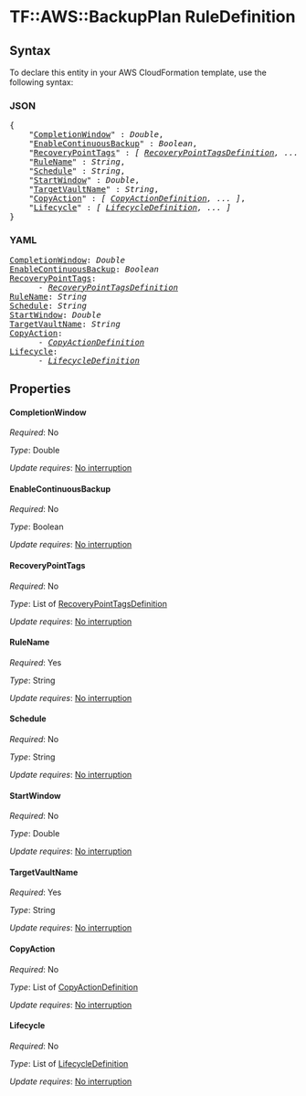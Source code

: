 # TF::AWS::BackupPlan RuleDefinition

## Syntax

To declare this entity in your AWS CloudFormation template, use the following syntax:

### JSON

<pre>
{
    "<a href="#completionwindow" title="CompletionWindow">CompletionWindow</a>" : <i>Double</i>,
    "<a href="#enablecontinuousbackup" title="EnableContinuousBackup">EnableContinuousBackup</a>" : <i>Boolean</i>,
    "<a href="#recoverypointtags" title="RecoveryPointTags">RecoveryPointTags</a>" : <i>[ <a href="recoverypointtagsdefinition.md">RecoveryPointTagsDefinition</a>, ... ]</i>,
    "<a href="#rulename" title="RuleName">RuleName</a>" : <i>String</i>,
    "<a href="#schedule" title="Schedule">Schedule</a>" : <i>String</i>,
    "<a href="#startwindow" title="StartWindow">StartWindow</a>" : <i>Double</i>,
    "<a href="#targetvaultname" title="TargetVaultName">TargetVaultName</a>" : <i>String</i>,
    "<a href="#copyaction" title="CopyAction">CopyAction</a>" : <i>[ <a href="copyactiondefinition.md">CopyActionDefinition</a>, ... ]</i>,
    "<a href="#lifecycle" title="Lifecycle">Lifecycle</a>" : <i>[ <a href="lifecycledefinition.md">LifecycleDefinition</a>, ... ]</i>
}
</pre>

### YAML

<pre>
<a href="#completionwindow" title="CompletionWindow">CompletionWindow</a>: <i>Double</i>
<a href="#enablecontinuousbackup" title="EnableContinuousBackup">EnableContinuousBackup</a>: <i>Boolean</i>
<a href="#recoverypointtags" title="RecoveryPointTags">RecoveryPointTags</a>: <i>
      - <a href="recoverypointtagsdefinition.md">RecoveryPointTagsDefinition</a></i>
<a href="#rulename" title="RuleName">RuleName</a>: <i>String</i>
<a href="#schedule" title="Schedule">Schedule</a>: <i>String</i>
<a href="#startwindow" title="StartWindow">StartWindow</a>: <i>Double</i>
<a href="#targetvaultname" title="TargetVaultName">TargetVaultName</a>: <i>String</i>
<a href="#copyaction" title="CopyAction">CopyAction</a>: <i>
      - <a href="copyactiondefinition.md">CopyActionDefinition</a></i>
<a href="#lifecycle" title="Lifecycle">Lifecycle</a>: <i>
      - <a href="lifecycledefinition.md">LifecycleDefinition</a></i>
</pre>

## Properties

#### CompletionWindow

_Required_: No

_Type_: Double

_Update requires_: [No interruption](https://docs.aws.amazon.com/AWSCloudFormation/latest/UserGuide/using-cfn-updating-stacks-update-behaviors.html#update-no-interrupt)

#### EnableContinuousBackup

_Required_: No

_Type_: Boolean

_Update requires_: [No interruption](https://docs.aws.amazon.com/AWSCloudFormation/latest/UserGuide/using-cfn-updating-stacks-update-behaviors.html#update-no-interrupt)

#### RecoveryPointTags

_Required_: No

_Type_: List of <a href="recoverypointtagsdefinition.md">RecoveryPointTagsDefinition</a>

_Update requires_: [No interruption](https://docs.aws.amazon.com/AWSCloudFormation/latest/UserGuide/using-cfn-updating-stacks-update-behaviors.html#update-no-interrupt)

#### RuleName

_Required_: Yes

_Type_: String

_Update requires_: [No interruption](https://docs.aws.amazon.com/AWSCloudFormation/latest/UserGuide/using-cfn-updating-stacks-update-behaviors.html#update-no-interrupt)

#### Schedule

_Required_: No

_Type_: String

_Update requires_: [No interruption](https://docs.aws.amazon.com/AWSCloudFormation/latest/UserGuide/using-cfn-updating-stacks-update-behaviors.html#update-no-interrupt)

#### StartWindow

_Required_: No

_Type_: Double

_Update requires_: [No interruption](https://docs.aws.amazon.com/AWSCloudFormation/latest/UserGuide/using-cfn-updating-stacks-update-behaviors.html#update-no-interrupt)

#### TargetVaultName

_Required_: Yes

_Type_: String

_Update requires_: [No interruption](https://docs.aws.amazon.com/AWSCloudFormation/latest/UserGuide/using-cfn-updating-stacks-update-behaviors.html#update-no-interrupt)

#### CopyAction

_Required_: No

_Type_: List of <a href="copyactiondefinition.md">CopyActionDefinition</a>

_Update requires_: [No interruption](https://docs.aws.amazon.com/AWSCloudFormation/latest/UserGuide/using-cfn-updating-stacks-update-behaviors.html#update-no-interrupt)

#### Lifecycle

_Required_: No

_Type_: List of <a href="lifecycledefinition.md">LifecycleDefinition</a>

_Update requires_: [No interruption](https://docs.aws.amazon.com/AWSCloudFormation/latest/UserGuide/using-cfn-updating-stacks-update-behaviors.html#update-no-interrupt)

